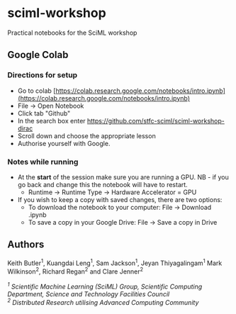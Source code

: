 # sciml-workshop
Practical notebooks for the SciML workshop

## Google Colab
### Directions for setup

* Go to colab [https://colab.research.google.com/notebooks/intro.ipynb](https://colab.research.google.com/notebooks/intro.ipynb)
*	File → Open Notebook
*	Click tab "Github"
*	In the search box enter https://github.com/stfc-sciml/sciml-workshop-dirac
*	Scroll down and choose the appropriate lesson
*	Authorise yourself with Google.

### Notes while running
* At the **start** of the session make sure you are running a GPU. NB - if you go back and change this the notebook will have to restart.
    * Runtime → Runtime Type → Hardware Accelerator = GPU
* If you wish to keep a copy with saved changes, there are two options:
   * To download the notebook to your computer: File → Download .ipynb
   * To save a copy in your Google Drive: File → Save a copy in Drive


## Authors
Keith Butler<sup>1</sup>, Kuangdai Leng<sup>1</sup>, Sam Jackson<sup>1</sup>, Jeyan Thiyagalingam<sup>1</sup>
Mark Wilkinson<sup>2</sup>, Richard Regan<sup>2</sup> and Clare Jenner<sup>2</sup>

*<sup>1</sup> Scientific Machine Learning (SciML) Group, Scientific Computing Department, Science and Technology Facilities Council* <br />
*<sup>2</sup> Distributed Research utilising Advanced Computing Community*
